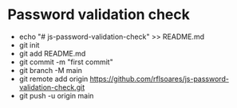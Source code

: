 # Password validation check

- echo "# js-password-validation-check" >> README.md
- git init
- git add README.md
- git commit -m "first commit"
- git branch -M main
- git remote add origin https://github.com/rflsoares/js-password-validation-check.git
- git push -u origin main
